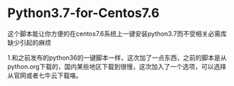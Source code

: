 # Python3.7-for-Centos7.6
这个脚本能让你方便的在centos7.6系统上一键安装python3.7而不受相关必需库缺少引起的麻烦

1.和之前发布的python36的一键脚本一样，这次加了一点东西，之前的脚本是从python.org下载的，国内某些地区下载到很慢，这次加入了一个选项，可以选择从官网或者七牛云下载咯。
